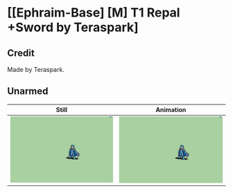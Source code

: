 # [\[Ephraim-Base\] \[M\] T1 Repal +Sword by Teraspark]

## Credit

Made by Teraspark.

## Unarmed

| Still | Animation |
| :---: | :-------: |
| ![Unarmed still](./Unarmed_000.png) | ![Unarmed animation](./Unarmed.gif) |
